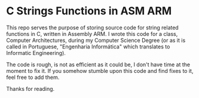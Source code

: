 # C Strings Functions in ASM ARM
 This repo serves the purpose of storing source code for string related functions in C, written in Assembly ARM.
 I wrote this code for a class, Computer Architectures, during my Computer Science Degree (or as it is called in Portuguese, "Engenharia Informática" which translates to Informatic Engineering).

The code is rough, is not as efficient as it could be, I don't have time at the moment to fix it. If you somehow stumble upon this code and find fixes to it, feel free to add them.

Thanks for reading.
